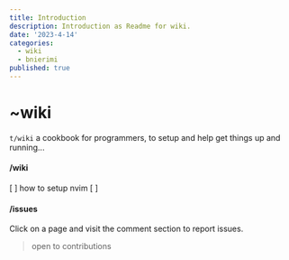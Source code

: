 ```yaml
---
title: Introduction
description: Introduction as Readme for wiki.
date: '2023-4-14'
categories:
  - wiki
  - bnierimi
published: true
---
```


# ~wiki

`t/wiki` a cookbook for programmers, to setup and help get things up and running...

#### /wiki
[ ] how to setup nvim
[ ] 

#### /issues
Click on a page and visit the comment section to report issues.

> open to contributions
